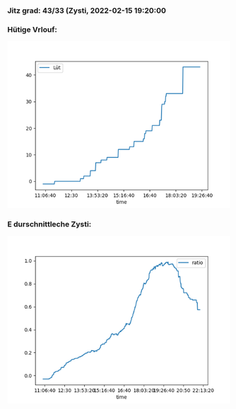 ### Jitz grad: 43/33 (Zysti, 2022-02-15 19:20:00

### Hütige Vrlouf:
![Graph](Today.png)

### E durschnittleche Zysti:
![Graph](Zysti.png)
